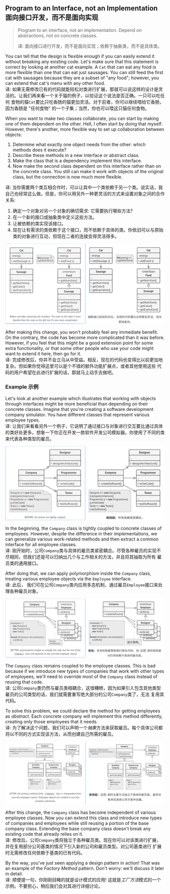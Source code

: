 ## Program to an Interface, not an Implementation 面向接口开发，而不是面向实现
> Program to an interface, not an implementation. Depend on abstractions, not on concrete classes.
> 
> 译: 面向接口进行开发，而不是面向实现；依赖于抽象类，而不是具体类。

You can tell that the design is flexible enough if you can easily extend it without breaking any existing code. Let's 
make sure that this statement is correct by looking at another cat example. A `Cat` that can eat any food is more 
flexible than one that can eat just sausages. You can still feed the first cat with sausages because they are a subset 
of "any food"; however, you can extend that cat's menu with any other food.   
译: 如果无需修改已有的代码就能轻松对类进行扩展，那就可以说这样的设计是灵活的。让我们再来看一个关于猫的例子，以验证这个说法是否正确。一只可以吃任何
食物的猫`Cat`要比只吃香肠的猫更加灵活。对于前者，你可以继续喂给它香肠，因为香肠是 "任何食物" 的一个子集；当然，你也可以喂这只猫任何食物。

When you want to make two classes collaborate, you can start by making one of them dependent on the other. Hell, I 
often start by doing that myself. However, there's another, more flexible way to set up collaboration between objects:
1. Determine what exactly one object needs from the other: which methods does it execute?
2. Describe these methods in a new interface or abstract class.
3. Make the class that is a dependency implement this interface.
4. Now make the second class dependent on this interface rather than on the concrete class. You still can make it work 
with objects of the original class, but the connection is now much more flexible.

译: 当你需要两个类互相合作时，可以让其中一个类依赖于另一个类。说实话，我自己也经常这么做。但是，你可以用另外一种更灵活的方式来设置对象之间的合作
关系:
1. 确定一个对象对另一个对象的确切需求: 它需要执行哪些方法?
2. 在一个新的接口或抽象类中定义这些方法。
3. 让被依赖的类实现该接口。
4. 现在让有需求的类依赖于这个接口，而不依赖于具体的类。你依旧可以与原始类的对象进行互动，但现在二者的连接变得灵活得多。

![cat and sausage](../../../../assets/uml_Cat_Sausage.png)

After making this change, you won't probably feel any immediate benefit. On the contrary, the code has become more 
complicated than it was before. However, if you feel that this might be a good extension point for some extra 
functionality, or that some other people who use your code might want to extend it here, then go for it.   
译: 完成修改后，你并不会立马从中受益。相反，现在的代码也变得比以前更加地复杂。但如果你觉得这里可以是个不错的额外功能扩展点，或者其他使用这些
代码的用户希望在此进行扩展的话，那就马上动手去做吧。


### Example 示例
Let's look at another example which illustrates that working with objects through interfaces might be more beneficial 
than depending on their concrete classes. Imagine that you're creating a software development company simulator. You 
have different classes that represent various employee types.   
译: 让我们来看看另外一个例子，它说明了通过接口与对象进行交互要比通过具体的类好处更多。想象一下你正在开发一款软件开发公司模拟器。你使用了不同的类
来代表各种类型的雇员。

![all classes are coupled](../../../../assets/uml_Company_before.png)

In the beginning, the `Company` class is tightly coupled to concrete classes of employees. However, despite the 
difference in their implementations, we can generalize various work-related methods and then extract a common interface 
for all employee classes.   
译: 刚开始时，公司`Company`类与具体的雇员类紧密耦合。尽管各种雇员的实现不尽相同，但我们还是可以归纳出几个与工作相关的方法，并且将其抽取为所有
雇员类的通用接口。

After doing that, we can apply polymorphism inside the `Company` class, treating various employee objects via the 
`Employee` interface.   
译: 此后， 我们可在公司`Company`类内应用多态机制，通过雇员`Employee`接口来处理各种雇员对象。

![simplify code by using polymorphism](../../../../assets/uml_Company_better.png)

The `Company` class remains coupled to the employee classes. This is bad because if we introduce new types of companies
that work with other types of employees, we'll need to override most of the `Company` class instead of reusing that code.   
译: 公司`Company`类仍然与雇员类相耦合，这很糟糕，因为如果引入包含其他类型雇员的公司类型的话，我们就需要重写绝大部分的公司`Company`类了，无法
复用其代码。

To solve this problem, we could declare the method for getting employees as *abstract*. Each concrete company will 
implement this method differently, creating only those employees that it needs.   
译: 为了解决这个问题，我们可以声明一个*抽象*方法来获取雇员。每个具体公司都将以不同的方式实现该方法，从而创建自己所需的雇员。

![simplify code by using polymorphism2](../../../../assets/uml_Company_after.png)

After this change, the `Company` class has become independent of various employee classes. Now you can extend this class
and introduce new types of companies and employees while still reusing a portion of the base company class. Extending
the base company class doesn't break any existing code that already relies on it.   
译: 修改后，公司`Company`类将独立于各种雇员类。现在你可以对该类进行扩展，并在复用部分公司基类的情况下引入新的公司和雇员类型。对公司基类进行
扩展时无需修改任何依赖于基类的已有代码。

By the way, you've just seen applying a design pattern in action! That was an example of the *Factory Method* pattern.
Don't worry: we'll discuss it later in detail.   
译: 顺便提一句，你刚刚目睹的就是设计模式的应用! 这就是*工厂方法*模式的一个示例。不要担心，稍后我们会对其进行详细讨论。